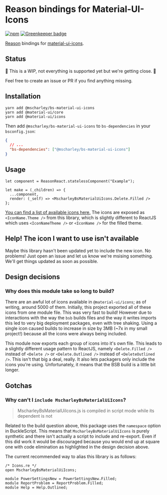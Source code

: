 # Reason bindings for Material-UI-Icons

[![npm](https://img.shields.io/npm/v/@mscharley/bs-material-ui-icons.svg)](https://www.npmjs.com/package/@mscharley/bs-material-ui-icons) [![Greenkeeper badge](https://badges.greenkeeper.io/mscharley/bs-material-ui-icons.svg)](https://greenkeeper.io/)

[Reason](https://reasonml.github.io/) bindings for [material-ui-icons](https://github.com/callemall/material-ui).

## Status

🚧 This is a WIP, not everything is supported yet but we're getting close. 🚧

Feel free to create an issue or PR if you find anything missing.

## Installation

```
yarn add @mscharley/bs-material-ui-icons
yarn add @material-ui/core
yarn add @material-ui/icons
```

Then add `@mscharley/bs-material-ui-icons` to `bs-dependencies` in your `bsconfig.json`:

```json
{
  // ...
  "bs-dependencies": ["@mscharley/bs-material-ui-icons"]
}
```

## Usage

```reason
let component = ReasonReact.statelessComponent("Example");

let make = (_children) => {
  ...component,
  render: (_self) => <MscharleyBsMaterialUiIcons.Delete.Filled />
};
```

[You can find a list of available icons here.](https://material.io/tools/icons/) The icons are exposed as `<IconName.Theme />` from this library, which is slightly different to ReactJS which uses `<IconNameTheme />` or `<IconName />` for the filled theme.

## Help! The icon I want to use isn't available

Maybe this library hasn't been updated yet to include the new icon. No problems! Just open an issue and let us know we're msising something. We'll get things updated as soon as possible.

## Design decisions

### Why does this module take so long to build?

There are an awful lot of icons available in `@material-ui/icons`; as of writing, around 5000 of them. Initially, this project exported all of these icons from one module file. This was very fast to build! However due to interactions with the way the `bsb` builds files and the way it writes imports this led to very big deployment packages, even with tree shaking. Using a single icon caused builds to increase in size by 3MB (~7x in my small project!) because all the icons were always being included.

This module now exports each group of icons into it's own file. This leads to a slightly different usage pattern to ReactJS, namely `<Delete.Filled />` instead of `<Delete />` or `<Delete.Outlined />` instead of `<DeleteOutlined />`. This isn't that big a deal, really. It also lets packagers only include the icons you're using. Unfortunately, it means that the BSB build is a little bit longer.

## Gotchas

### Why can't I `include MscharleyBsMaterialUiIcons`?

> MscharleyBsMaterialUiIcons.js is compiled in script mode while its dependent is not

Related to the build question above, this package uses the `namespace` option in BuckleScript. This means that `MscharleyBsMaterialUiIcons` is purely synthetic and there isn't actually a script to include and re-export. Even if this did work it would be discouraged because you would end up at square one with code elimination as highlighted in the design decision above.

The current recommended way to alias this library is as follows:

```reason
/* Icons.re */
open MscharleyBsMaterialUiIcons;

module PowerSettingsNew = PowerSettingsNew.Filled;
module ReportProblem = ReportProblem.Filled;
module Help = Help.Outlined;
```
